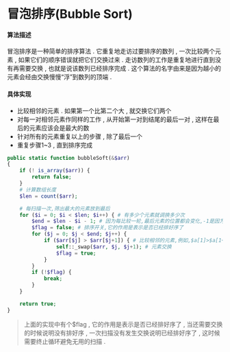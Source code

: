 # 冒泡排序\(Bubble Sort\)

#### 算法描述

冒泡排序是一种简单的排序算法 . 它重复地走访过要排序的数列 , 一次比较两个元素 , 如果它们的顺序错误就把它们交换过来 . 走访数列的工作是重复地进行直到没有再需要交换 , 也就是说该数列已经排序完成 . 这个算法的名字由来是因为越小的元素会经由交换慢慢“浮”到数列的顶端 .

#### 具体实现

* 比较相邻的元素 . 如果第一个比第二个大 , 就交换它们两个
* 对每一对相邻元素作同样的工作 , 从开始第一对到结尾的最后一对 , 这样在最后的元素应该会是最大的数
* 针对所有的元素重复以上的步骤 , 除了最后一个
* 重复步骤1~3 , 直到排序完成

```php
public static function bubbleSoft(&$arr)
{
    if (! is_array($arr)) {
        return false;
    }
    # 计算数组长度
    $len = count($arr);

    # 每扫描一次,筛出最大的元素放到最后
    for ($i = 0; $i < $len; $i++) { # 有多少个元素就调换多少次
        $end = $len - $i - 1; # 因为每比较一轮,最后元素的位置都会变化,-1是因为key是从0开始的
        $flag = false; # 排序开关,它的作用是表示是否已经排好序了
        for ($j = 0; $j < $end; $j++) {
            if ($arr[$j] > $arr[$j+1]) { # 比较相邻的元素,例如,$a[1]>$a[1+1]
                self::_swap($arr, $j, $j+1); # 元素交换
                $flag = true;
            }
        }
        if (!$flag) {
            break;
        }
    }

    return true;
}
```

> 上面的实现中有个$flag , 它的作用是表示是否已经排好序了 , 当还需要交换的时候说明没有排好序 , 一次扫描没有发生交换说明已经排好序了 , 这时候需要终止循环避免无用的扫描 .



